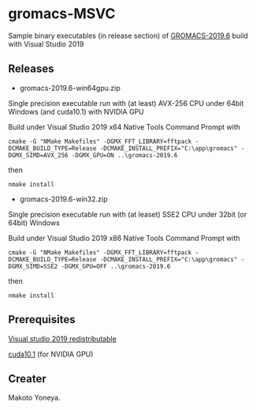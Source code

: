 # gromacs-MSVC

Sample binary executables (in release section) of [GROMACS-2019.6][1] build with Visual Studio 2019

## Releases

- gromacs-2019.6-win64gpu.zip

Single precision executable run with (at least) AVX-256 CPU under 64bit Windows (and cuda10.1) with NVIDIA GPU

Build under Visual Studio 2019 x64 Native Tools Command Prompt with

`cmake -G "NMake Makefiles" -DGMX_FFT_LIBRARY=fftpack -DCMAKE_BUILD_TYPE=Release -DCMAKE_INSTALL_PREFIX="C:\app\gromacs" -DGMX_SIMD=AVX_256 -DGMX_GPU=ON ..\gromacs-2019.6`

then

`nmake install`

- gromacs-2019.6-win32.zip

Single precision executable run with (at leaset) SSE2 CPU under 32bit (or 64bit) Windows

Build under Visual Studio 2019 x86 Native Tools Command Prompt with

`cmake -G "NMake Makefiles" -DGMX_FFT_LIBRARY=fftpack -DCMAKE_BUILD_TYPE=Release -DCMAKE_INSTALL_PREFIX="C:\app\gromacs" -DGMX_SIMD=SSE2 -DGMX_GPU=OFF ..\gromacs-2019.6`

then

`nmake install`

## Prerequisites

[Visual studio 2019 redistributable][2]

[cuda10.1][3] (for NVIDIA GPU)

## Creater

Makoto Yoneya.

[1]: http://manual.gromacs.org/documentation/
[2]: https://support.microsoft.com/en-us/help/2977003/the-latest-supported-visual-c-downloads
[3]: https://developer.nvidia.com/cuda-10.1-download-archive-base
